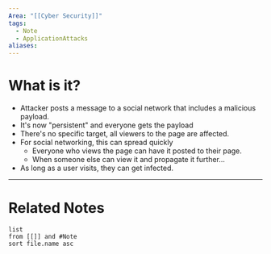 ```yaml
---
Area: "[[Cyber Security]]"
tags:
  - Note
  - ApplicationAttacks
aliases:
---
```

# What is it? 
- Attacker posts a message to a social network that includes a malicious payload.
- It's now "persistent" and everyone gets the payload
- There's no specific target, all viewers to the page are affected.
- For social networking, this can spread quickly
	- Everyone who views the page can have it posted to their page.
	- When someone else can view it and propagate it further...
- As long as a user visits, they can get infected.


---
# Related Notes
```dataview
list
from [[]] and #Note 
sort file.name asc
```
